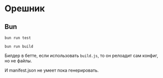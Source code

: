 # Орешник



## Bun

```
bun run test

bun run build
```

Билдер в бетте,
если использовать `build.js`, то он релоадит сам конфиг, но не файлы.

И manifest.json не умеет пока генерировать.
